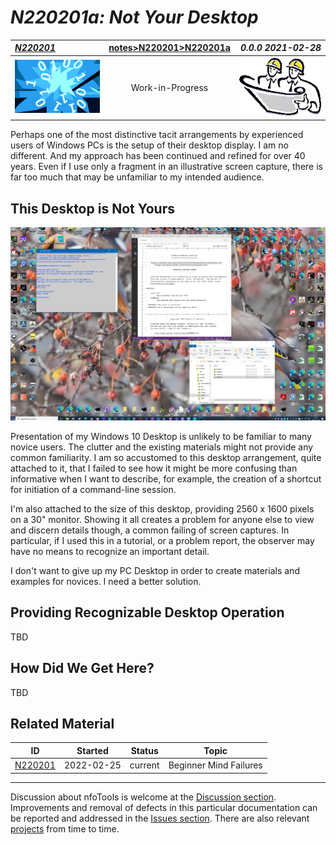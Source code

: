 <!-- index.md 0.0.0                 UTF-8                          2022-02-28
     ----1----|----2----|----3----|----4----|----5----|----6----|----7----|--*

                          N220201a: NOT YOUR DESKTOP
     -->

# ***N220201a:** Not Your Desktop*

| ***[N220201](.)*** | [notes](../)[>N220201](.)[>N220201a](N220201a.md) | ***0.0.0 2021-02-28*** |
| :--                |       :-:          | --: |
| ![nfotools](../../images/nfoWorks-2014-06-02-1702-LogoSmall.png) | Work-in-Progress | ![Hard Hat Area](../../images/hardhat-logo.gif) |

Perhaps one of the most distinctive tacit arrangements by experienced users
of Windows PCs is the setup of their desktop display.  I am no different.  And
my approach has been continued and refined for over 40 years.  Even if I use
only a fragment in an illustrative screen capture, there is far too much that
may be unfamiliar to my intended audience.

## This Desktop is Not Yours

![My Tacit Desktop](Tacit-2021-11-26-1135-TacitDesktop.png)

Presentation of my Windows 10 Desktop is unlikely to be familiar to many
novice users.  The clutter and the existing materials might not provide any
common familiarity.  I am so accustomed to this desktop arrangement, quite
attached to it, that I failed to see how it might be more confusing than
informative when I want to describe, for example, the creation of a shortcut
for initiation of a command-line session.

I'm also attached to the size of this desktop, providing 2560 x 1600 pixels
on a 30" monitor.  Showing it all creates a problem for anyone else to view
and discern details though, a common failing of screen captures.  In
particular, if I used this in a tutorial, or a problem report, the observer
may have no means to recognize an important detail.

I don't want to give up my PC Desktop in order to create
materials and examples for novices.  I need a better solution.

## Providing Recognizable Desktop Operation

TBD

## How Did We Get Here?

TBD


## Related Material

| **ID** | **Started** | **Status** | **Topic** |
|   :-:   |   :-:   |  :-:   |  ---  |
| [N220201](..) | 2022-02-25 | current | Beginner Mind Failures |


----

Discussion about nfoTools is welcome at the
[Discussion section](https://github.com/orcmid/nfoTools/discussions).
Improvements and removal of defects in this particular documentation can be
reported and addressed in the
[Issues section](https://github.com/orcmid/nfoTools/issues).  There are also
relevant [projects](https://github.com/orcmid/nfoTools/projects) from time to
time.

<!-- ----1----|----2----|----3----|----4----|----5----|----6----|----7----|--*

     0.0.0 2022-02-28T18:17Z Clone and adapt N220201 index.md

               *** end of docs/notes/N220201/N220201a.md ***
     -->
